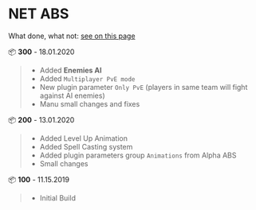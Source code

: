 # NET ABS

What done, what not: [see on this page](https://github.com/KageDesu/AlphaNET/wiki/NET-ABS)

📦 **300** - 18.01.2020 
> - Added **Enemies AI**
> - Added `Multiplayer PvE mode`
> - New plugin parameter `Only PvE` (players in same team will fight against AI enemies)  
> - Manu small changes and fixes 

📦 **200** - 13.01.2020  
> - Added Level Up Animation  
> - Added Spell Casting system  
> - Added plugin parameters group `Animations` from Alpha ABS      
> - Small changes  

📦 **100** - 11.15.2019
> - Initial Build

